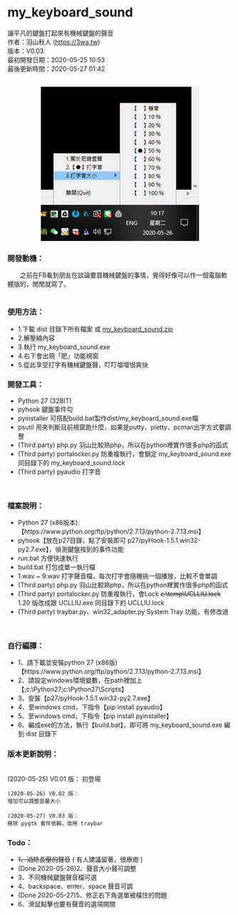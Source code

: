 # my_keyboard_sound

讓平凡的鍵盤打起來有機械鍵盤的聲音
<br>
作者：羽山秋人 (https://3wa.tw)<br>
版本：V0.03<br>
最初開發日期：2020-05-25 10:53<br>
最後更新時間：2020-05-27 01:42<br>
<br>
<center>
  <img src="screenshot/my_keyboard_sound_2.png">
</center>
<h3>開發動機：</h3>
　　之前在FB看到朋友在談論要買機械鍵盤的事情，覺得好像可以作一個電腦軟體版的，閒閒就寫了。<br>
<br>
<h3>使用方法：</h3>
<ul>
  <li>1.下載 dist 目錄下所有檔案 或 <a href="https://github.com/shadowjohn/my_keyboard_sound/blob/master/dist/my_keyboard_sound.zip">my_keyboard_sound.zip</a></li>
  <li>2.解壓縮內容</li>
  <li>3.執行 my_keyboard_sound.exe</li>
  <li>4.右下會出現「肥」功能視窗</li>
  <li>5.從此享受打字有機械鍵盤聲，叮叮噹噹很爽快</li>
</ul>
<h3>開發工具：</h3>
  <ul>
    <li>Python 27 (32BIT)</li>
    <li>pyhook 鍵盤事件勾</li>    
    <li>pyinstaller 可搭配build.bat製作dist/my_keyboard_sound.exe檔</li>
    <li>psutil 用來判斷目前視窗跑什麼，如果是putty、pietty、pcman出字方式要調整</li>
    <li>(Third party) php.py 羽山比較熟php，所以在python裡實作很多php的函式</li>
    <li>(Third party) portalocker.py 防重複執行，會鎖定 my_keyboard_sound.exe 同目錄下的 my_keyboard_sound.lock</li>    
    <li>(Third party) pyaudio 打字音</li>    
</ul>
<br>
<h3>檔案說明：</h3>
  <ul>
    <li>Python 27 (x86版本):【https://www.python.org/ftp/python/2.7.13/python-2.7.13.msi】</li>    
    <li>pyhook【放在p27目錄，點了安裝即可 p27/pyHook-1.5.1.win32-py2.7.exe】，偵測鍵盤按到的事件功能</li>
    <li>run.bat 方便快速執行</li>
    <li>build.bat 打包成單一執行檔</li>
    <li>1.wav ~ 9.wav 打字聲音檔，每次打字會隨機挑一個播放，比較不會單調</li>
    <li>(Third party) php.py 羽山比較熟php，所以在python裡實作很多php的函式</li>
    <li>(Third party) portalocker.py 防重複執行，會Lock <s>c:\temp\UCLLIU.lock</s> 1.20 版改成跟 UCLLIU.exe 同目錄下的 UCLLIU.lock</li>
    <li>(Third party) traybar.py、win32_adapter.py System Tray 功能，有修改過</li>    
  </ul>
<br>
<h3>自行編譯：</h3>
  <ul>
    <li>1、請下載並安裝python 27 (x86版) 【https://www.python.org/ftp/python/2.7.13/python-2.7.13.msi】</li>
    <li>2、請設定windows環境變數，在path裡加上 【;c:\Python27;c:\Python27\Scripts】</li>
    <li>3、安裝【p27/pyHook-1.5.1.win32-py2.7.exe】</li>    
    <li>4、至windows cmd，下指令【pip install pyaudio】</li>
    <li>5、至windows cmd，下指令【pip install pyinstaller】</li>    
    <li>6、編成exe的方法，執行【build.bat】，即可將 my_keyboard_sound.exe 編到 dist 目錄下</li>    
  </ul>

<h3>版本更新說明：</h3>
<br>
    (2020-05-25) V0.01 版：
    初登場
  
    (2020-05-26) V0.02 版：
    增加可以調整音量大小
    
    (2020-05-27) V0.03 版：
    移除 pygtk 套件依賴，改用 traybar    
        
<h3>Todo：</h3>
<ul>
  <li><s>1、消除長壓的聲音</s> ( 有人建議留著，很療癒 )</li>
  <li>(Done 2020-05-26)2、聲音大小聲可調整</li>
  <li>3、不同機械鍵盤聲音檔可選</li>
  <li>4、backspace、enter、space 聲音可調</li>
  <li>(Done 2020-05-27)5、修正右下角選單被檔住的問題</li>
  <li>6、滑鼠點擊也要有聲音的選項開關</li>
</ul>